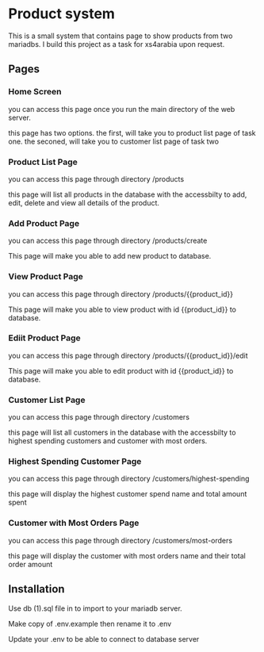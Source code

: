 
# Product system

This is a small system that contains page to show products from two mariadbs. I build this project as a task for xs4arabia upon request.



## Pages

### Home Screen
you can access this page once you run the main directory of the web server.

this page has two options. the first, will take you to product list page of task one. the seconed, will take you to customer list page of task two


### Product List Page
you can access this page through directory /products

this page will list all products in the database with the accessbilty to add, edit, delete and view all details of the product.

### Add Product Page
you can access this page through directory /products/create

This page will make you able to add new product to database.

### View Product Page
you can access this page through directory /products/{{product_id}}

This page will make you able to view product with id {{product_id}} to database.

### Ediit Product Page
you can access this page through directory /products/{{product_id}}/edit

This page will make you able to edit product with id {{product_id}} to database.

### Customer List Page
you can access this page through directory /customers

this page will list all customers in the database with the accessbilty to highest spending customers and customer with most orders.

### Highest Spending Customer Page
you can access this page through directory /customers/highest-spending

this page will display the highest customer spend name and total amount spent

### Customer with Most Orders Page
you can access this page through directory /customers/most-orders

this page will display the customer with most orders name and their total order amount


## Installation

Use db (1).sql file in to import to your mariadb server.


Make copy of .env.example then rename it to .env


Update your .env to be able to connect to database server

